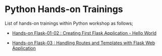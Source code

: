 # Python Hands-on Trainings

List of hands-on trainings within Python workshop as follows;

- [Hands-on Flask-01-02 : Creating First Flask Application - Hello World](./flask-01-02-hello-world-app-&-Jinja-Template/README.md)

- [Hands-on Flask-03    : Handling Routes and Templates with Flask Web Application](./flask-01-hello-world-app/README.md)

